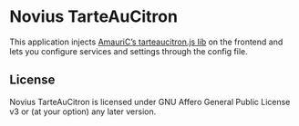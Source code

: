 # Novius TarteAuCitron

This application injects [AmauriC’s tarteaucitron.js lib](https://github.com/AmauriC/tarteaucitron.js) on the frontend and lets you configure services and settings through the config file.

## License

Novius TarteAuCitron is licensed under GNU Affero General Public License v3 or (at your option) any later version.
